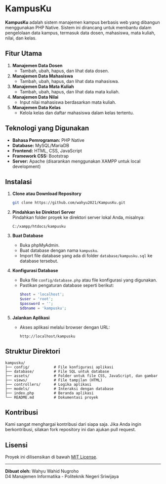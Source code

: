 # KampusKu

**KampusKu** adalah sistem manajemen kampus berbasis web yang dibangun menggunakan PHP Native. Sistem ini dirancang untuk membantu dalam pengelolaan data kampus, termasuk data dosen, mahasiswa, mata kuliah, nilai, dan kelas.

## Fitur Utama

1. **Manajemen Data Dosen**  
   - Tambah, ubah, hapus, dan lihat data dosen.
2. **Manajemen Data Mahasiswa**  
   - Tambah, ubah, hapus, dan lihat data mahasiswa.
3. **Manajemen Data Mata Kuliah**  
   - Tambah, ubah, hapus, dan lihat data mata kuliah.
4. **Manajemen Data Nilai**  
   - Input nilai mahasiswa berdasarkan mata kuliah.
5. **Manajemen Data Kelas**  
   - Kelola kelas dan daftar mahasiswa dalam kelas tertentu.

## Teknologi yang Digunakan

- **Bahasa Pemrograman:** PHP Native
- **Database:** MySQL/MariaDB
- **Frontend:** HTML, CSS, JavaScript
- **Framework CSS:** Bootstrap
- **Server:** Apache (disarankan menggunakan XAMPP untuk local development)

## Instalasi

1. **Clone atau Download Repository**  
   ```bash
   git clone https://github.com/wahyu2021/KampusKu.git
   ```

2. **Pindahkan ke Direktori Server**  
   Pindahkan folder proyek ke direktori server lokal Anda, misalnya:  
   ```
   C:/xampp/htdocs/kampusku
   ```

3. **Buat Database**  
   - Buka phpMyAdmin.
   - Buat database dengan nama `kampusku`.
   - Import file database yang ada di folder `database/kampusku.sql` ke database tersebut.

4. **Konfigurasi Database**  
   - Buka file `config/database.php` atau file konfigurasi yang digunakan.
   - Pastikan pengaturan database seperti berikut:
     ```php
     $host = 'localhost';
     $user = 'root';
     $password = '';
     $dbname = 'kampusku';
     ```

5. **Jalankan Aplikasi**  
   - Akses aplikasi melalui browser dengan URL:  
     ```
     http://localhost/kampusku
     ```

## Struktur Direktori

```
kampusku/
├── config/           # File konfigurasi aplikasi
├── database/         # File SQL untuk database
├── assets/           # Folder untuk file CSS, JavaScript, dan gambar
├── views/            # File tampilan (HTML)
├── controllers/      # Logika aplikasi
├── models/           # Interaksi dengan database
├── index.php         # Beranda aplikasi
└── README.md         # Dokumentasi proyek
```

## Kontribusi

Kami sangat menghargai kontribusi dari siapa saja. Jika Anda ingin berkontribusi, silakan fork repository ini dan ajukan pull request.

## Lisensi

Proyek ini dilisensikan di bawah [MIT License](LICENSE).

---

**Dibuat oleh:** Wahyu Wahid Nugroho  
D4 Manajemen Informatika - Politeknik Negeri Sriwijaya
